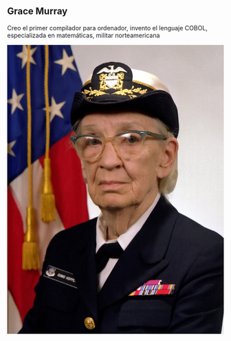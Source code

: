 ## Grace Murray
Creo el primer compilador para ordenador, invento el lenguaje COBOL, especializada en matemáticas, militar norteamericana 

![image](GraceMurray.jpg)
